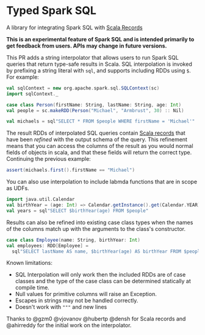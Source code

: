 # Typed Spark SQL

A library for integrating Spark SQL with [Scala Records](https://github.com/scala-records/scala-records)
                                                                                                                                                                                      
**This is an experimental feature of Spark SQL and is intended primarily to get feedback from users.  APIs may change in future versions.**

This PR adds a string interpolator that allows users to run Spark SQL queries that return type-safe
results in Scala. SQL interpolation is invoked by prefixing a string literal with `sql`, and supports including RDDs using `$`. For example:

```scala
val sqlContext = new org.apache.spark.sql.SQLContext(sc)
import sqlContext._

case class Person(firstName: String, lastName: String, age: Int)
val people = sc.makeRDD(Person("Michael", "Armbrust", 30) :: Nil)

val michaels = sql"SELECT * FROM $people WHERE firstName = 'Michael'"
```

The result RDDs of interpolated SQL queries contain [Scala records](https://github.com/scala-records/scala-records) that have been *refined* with the output schema of the query.  This refinement means that you can access the columns of the result as you would normal fields of objects in scala, and that these fields will return the correct type.  Continuing the previous example:
```scala
assert(michaels.first().firstName == "Michael")
```

You can also use interpolation to include labmda functions that are in scope as UDFs.

```scala
import java.util.Calendar
val birthYear = (age: Int) => Calendar.getInstance().get(Calendar.YEAR) - age
val years = sql"SELECT $birthYear(age) FROM $people"
```

Results can also be refined into existing case class types when the names of the columns match up with the arguments to the class's constructor.
```scala
case class Employee(name: String, birthYear: Int)
val employees: RDD[Employee] =
  sql"SELECT lastName AS name, $birthYear(age) AS birthYear FROM $people".map(_.to[Employee])
```

Known limitations:
 - SQL Interpolation will only work then the included RDDs are of case classes and the type of the case class can be determined statically at compile time.
 - Null values for primitive columns will raise an Exception.
 - Escapes in strings may not be handled correctly.
 - Doesn't work with `"""` and new lines

Thanks to @gzm0 @vjovanov @hubertp @densh for Scala records and @ahirreddy for the initial work on the interpolator.                                                                              